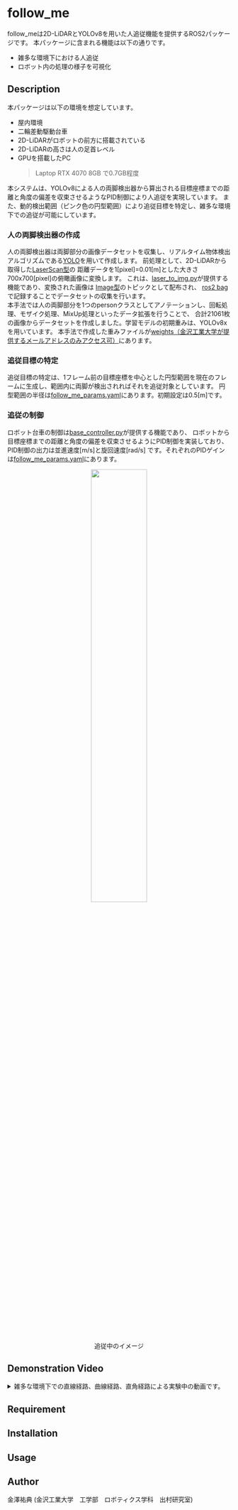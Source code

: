 # follow_me
follow_meは2D-LiDARとYOLOv8を用いた人追従機能を提供するROS2パッケージです。
本パッケージに含まれる機能は以下の通りです。
* 雑多な環境下における人追従
* ロボット内の処理の様子を可視化

## Description
本パッケージは以下の環境を想定しています。
* 屋内環境
* 二輪差動駆動台車
* 2D-LiDARがロボットの前方に搭載されている
* 2D-LiDARの高さは人の足首レベル
* GPUを搭載したPC
  > Laptop RTX 4070 8GB で0.7GB程度

本システムは、YOLOv8による人の両脚検出器から算出される目標座標までの距離と角度の偏差を収束させるようなPID制御により人追従を実現しています。
また、動的検出範囲（ピンク色の円型範囲）により追従目標を特定し、雑多な環境下での追従が可能にしています。

### 人の両脚検出器の作成
人の両脚検出器は両脚部分の画像データセットを収集し、リアルタイム物体検出アルゴリズムである[YOLO](https://arxiv.org/pdf/1506.02640.pdf)を用いて作成します。
前処理として、2D-LiDARから取得した[LaserScan型](http://docs.ros.org/en/noetic/api/sensor_msgs/html/msg/LaserScan.html)の
距離データを1[pixel]=0.01[m]とした大きさ700x700[pixel]の俯瞰画像に変換します。
これは、[laser_to_img.py](recognition_by_lidar/recognition_by_lidar/laser_to_img.py)が提供する機能であり、変換された画像は
[Image型](http://docs.ros.org/en/noetic/api/sensor_msgs/html/msg/Image.html)のトピックとして配布され、
[ros2 bag](https://docs.ros.org/en/foxy/Tutorials/Beginner-CLI-Tools/Recording-And-Playing-Back-Data/Recording-And-Playing-Back-Data.html)
で記録することでデータセットの収集を行います。<br>
本手法では人の両脚部分を1つのpersonクラスとしてアノテーションし、回転処理、モザイク処理、MixUp処理といったデータ拡張を行うことで、
合計21061枚の画像からデータセットを作成しました。学習モデルの初期重みは、YOLOv8xを用いています。
本手法で作成した重みファイルが[weights（金沢工業大学が提供するメールアドレスのみアクセス可）](https://kanazawa-it.box.com/s/lfyox8d2pab6dd741z6i4juj9ea9jc32)にあります。<br>

### 追従目標の特定
追従目標の特定は、1フレーム前の目標座標を中心とした円型範囲を現在のフレームに生成し、範囲内に両脚が検出されればそれを追従対象としています。
円型範囲の半径は[follow_me_params.yaml](recognition_by_lidar/config/follow_me_params.yaml)にあります。初期設定は0.5[m]です。<br>

### 追従の制御
ロボット台車の制御は[base_controller.py](recognition_by_lidar/recognition_by_lidar/base_controller.py)が提供する機能であり、
ロボットから目標座標までの距離と角度の偏差を収束させるようにPID制御を実装しており、PID制御の出力は並進速度[m/s]と旋回速度[rad/s]
です。それぞれのPIDゲインは[follow_me_params.yaml](recognition_by_lidar/config/follow_me_params.yaml)にあります。<br>

<p align="center">
  <img src="https://github.com/HappyYusuke/follow_me/assets/82449194/130acd02-e3d9-4419-9a4f-3c534209d5d5" width="50%">
</p>
<p align="center">
  追従中のイメージ
</p>

## Demonstration Video
<details>
<summary>雑多な環境下での直線経路、曲線経路、直角経路による実験中の動画です。</summary>
https://youtu.be/t0HLpdR9z9w
</details>

## Requirement

## Installation


## Usage

## Author
金澤祐典 (金沢工業大学　工学部　ロボティクス学科　出村研究室)


